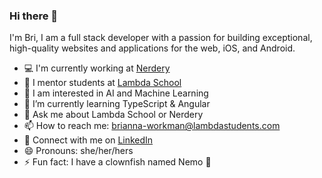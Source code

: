 ### Hi there 👋

I'm Bri, I am a full stack developer with a passion for building exceptional, high-quality websites and applications for the web, iOS, and Android.

- 💻  I'm currently working at [Nerdery](https://www.nerdery.com/)
- 🔭  I mentor students at [Lambda School](https://lambdaschool.com/)
- 🌱  I am interested in AI and Machine Learning
- 🌳  I’m currently learning TypeScript & Angular
- 💬  Ask me about Lambda School or Nerdery
- 📫  How to reach me: brianna-workman@lambdastudents.com
- 💼  Connect with me on [LinkedIn](https://www.linkedin.com/in/brianna-m-workman/)
- 😄  Pronouns: she/her/hers
- ⚡  Fun fact: I have a clownfish named Nemo 🐠
